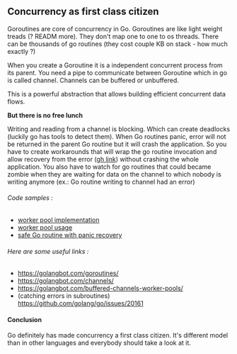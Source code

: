 ## Concurrency as first class citizen

Goroutines are core of concurrency in Go. Goroutines are like light weight treads (? READM more).
They don't map one to one to os threads. There can be thousands of go routines (they cost couple KB on stack - how much exactly ?)

When you create a Goroutine it is a independent concurrent process from its parent. You need a pipe to communicate between Goroutine which in go is called channel.
Channels can be buffered or unbuffered.

This is a powerful abstraction that allows building efficient concurrent data flows.

**But there is no free lunch**

Writing and reading from a channel is blocking. Which can create deadlocks (luckily go has tools to detect them).
When Go routines panic, error will not be returned in the parent Go routine but it will crash the application. So you have to create workarounds that will wrap the go routine invocation and allow recovery from the error ([gh link](https://github.com/golang/go/issues/20161)) without crashing the whole application.
You also have to watch for go routines that could became zombie when they are waiting for data on the channel to which nobody is writing anymore (ex.: Go routine writing to channel had an error)

###### Code samples :
* [worker pool implementation](https://github.com/gwalen/bettertomorrow/tree/master/common/util/concurrency/worker_pool.go)
* [worker pool usage](https://github.com/gwalen/bettertomorrow/blob/master/context/customer/application/customer_wallet_service.go)
* [safe Go routine with panic recovery](https://github.com/gwalen/bettertomorrow/blob/master/common/util/concurrency/safe_goroutine.go)

###### Here are some useful links :
* https://golangbot.com/goroutines/
* https://golangbot.com/channels/
* https://golangbot.com/buffered-channels-worker-pools/
* (catching errors in subroutines) https://github.com/golang/go/issues/20161

#### Conclusion

Go definitely has made concurrency a first class citizen. It's different model than in other languages and everybody should take a look at it.
